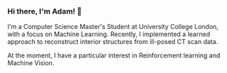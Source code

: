 ### Hi there, I'm Adam! 👋

I'm a Computer Science Master's Student at University College London, with a focus on Machine Learning. Recently, I implemented a learned approach to reconstruct interior structures from ill-posed CT scan data.

At the moment, I have a particular interest in Reinforcement learning and Machine Vision.
